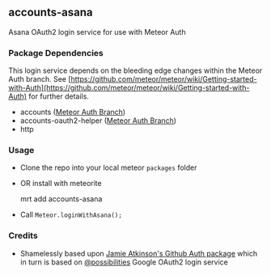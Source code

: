 ## accounts-asana

Asana OAuth2 login service for use with Meteor Auth

### Package Dependencies

This login service depends on the bleeding edge changes within the Meteor Auth branch. See [https://github.com/meteor/meteor/wiki/Getting-started-with-Auth](https://github.com/meteor/meteor/wiki/Getting-started-with-Auth) for further details.

* accounts ([Meteor Auth Branch](https://github.com/meteor/meteor/wiki/Getting-started-with-Auth))
* accounts-oauth2-helper ([Meteor Auth Branch](https://github.com/meteor/meteor/wiki/Getting-started-with-Auth))
* http

### Usage

* Clone the repo into your local meteor `packages` folder
* OR install with meteorite

	mrt add accounts-asana

* Call `Meteor.loginWithAsana();`

### Credits

* Shamelessly based upon [Jamie Atkinson's Github Auth package](https://github.com/Jabbslad/accounts-github) which in turn is based on [@possibilities](https://github.com/possibilities) Google OAuth2 login service

